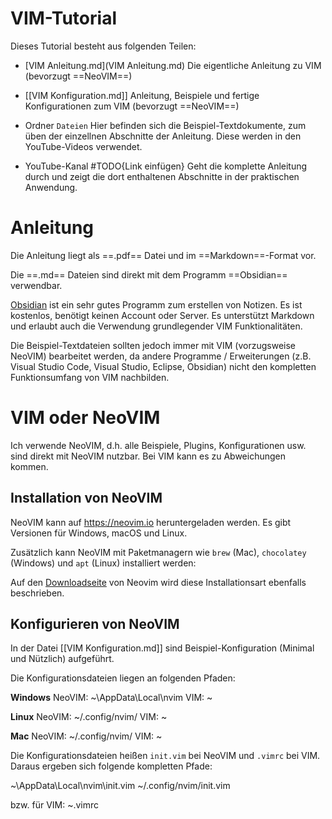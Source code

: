 # VIM-Tutorial

Dieses Tutorial besteht aus folgenden Teilen:

- [VIM Anleitung.md](VIM Anleitung.md)
Die eigentliche Anleitung zu VIM (bevorzugt ==NeoVIM==)

- [[VIM Konfiguration.md]]
Anleitung, Beispiele und fertige Konfigurationen zum VIM (bevorzugt ==NeoVIM==)

- Ordner `Dateien`
Hier befinden sich die Beispiel-Textdokumente, zum üben der einzellnen Abschnitte der Anleitung.
Diese werden in den YouTube-Videos verwendet.

- YouTube-Kanal #TODO{Link einfügen}
Geht die komplette Anleitung durch und zeigt die dort enthaltenen Abschnitte in der praktischen Anwendung.

# Anleitung

Die Anleitung liegt als ==.pdf== Datei und im ==Markdown==-Format vor.

Die ==.md== Dateien sind direkt mit dem Programm ==Obsidian== verwendbar.

[Obsidian](https://obsidian.md) ist ein sehr gutes Programm zum erstellen von Notizen. Es ist kostenlos, benötigt keinen Account oder Server. Es unterstützt Markdown und erlaubt auch die Verwendung grundlegender VIM Funktionalitäten.

Die Beispiel-Textdateien sollten jedoch immer mit VIM (vorzugsweise NeoVIM) bearbeitet werden, da andere Programme / Erweiterungen (z.B. Visual Studio Code, Visual Studio, Eclipse, Obsidian) nicht den kompletten Funktionsumfang von VIM nachbilden.

# VIM oder NeoVIM

Ich verwende NeoVIM, d.h. alle Beispiele, Plugins, Konfigurationen usw. sind direkt mit NeoVIM nutzbar. Bei VIM kann es zu Abweichungen kommen.

## Installation von NeoVIM

NeoVIM kann auf https://neovim.io heruntergeladen werden. Es gibt Versionen für Windows, macOS und Linux.

Zusätzlich kann NeoVIM mit Paketmanagern wie `brew` (Mac), `chocolatey` (Windows) und `apt` (Linux) installiert werden:

Auf den [Downloadseite](https://github.com/neovim/neovim/wiki/Installing-Neovim) von Neovim wird diese Installationsart ebenfalls beschrieben.

## Konfigurieren von NeoVIM

In der Datei [[VIM Konfiguration.md]] sind Beispiel-Konfiguration (Minimal und Nützlich) aufgeführt.

Die Konfigurationsdateien liegen an folgenden Pfaden:

**Windows**
NeoVIM: ~\AppData\Local\nvim
VIM: ~

**Linux**
NeoVIM: ~/.config/nvim/
VIM: ~

**Mac**
NeoVIM: ~/.config/nvim/
VIM: ~

Die Konfigurationsdateien heißen `init.vim` bei NeoVIM und `.vimrc` bei VIM. Daraus ergeben sich folgende kompletten Pfade:

~\AppData\Local\nvim\init.vim
~/.config/nvim/init.vim

bzw. für VIM:
~\.vimrc


